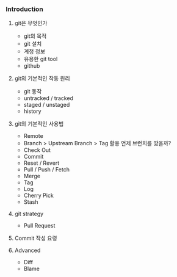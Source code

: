 ### Introduction

1. git은 무엇인가
    - git의 목적
    - git 설치
    - 계정 정보
    - 유용한  git tool
    - github

2. git의 기본적인 작동 원리
    - git 동작
    - untracked / tracked
    - staged / unstaged
    - history

3. git의 기본적인 사용법
    - Remote
    - Branch > Upstream Branch > Tag 활용 언제 브런치를 땄을까?
    - Check Out
    - Commit
    - Reset / Revert
    - Pull / Push / Fetch
    - Merge
    - Tag
    - Log
    - Cherry Pick
    - Stash

4. git strategy
    - Pull Request

5. Commit 작성 요령

6. Advanced
    - Diff 
    - Blame

